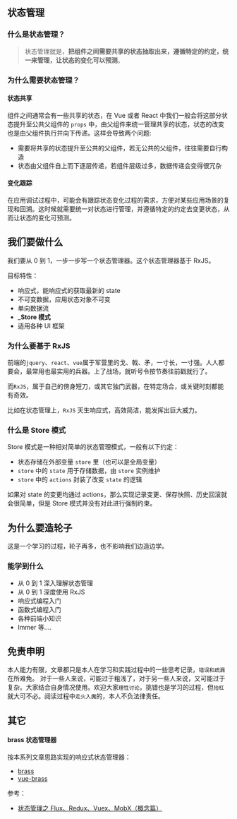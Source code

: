 ## 状态管理

### 什么是状态管理？

> 状态管理就是，**把组件之间需要共享的状态抽取出来，遵循特定的约定，统一来管理，让状态的变化可以预测**。

### 为什么需要状态管理？

#### 状态共享

组件之间通常会有一些共享的状态，在 Vue 或者 React 中我们一般会将这部分状态提升至公共父组件的 `props` 中，由父组件来统一管理共享的状态，状态的改变也是由父组件执行并向下传递。这样会导致两个问题:

-   需要将共享的状态提升至公共的父组件，若无公共的父组件，往往需要自行构造
-   状态由父组件自上而下逐层传递，若组件层级过多，数据传递会变得很冗杂

#### 变化跟踪

在应用调试过程中，可能会有跟踪状态变化过程的需求，方便对某些应用场景的复现和回溯。这时候就需要统一对状态进行管理，并遵循特定的约定去变更状态，从而让状态的变化可预测。

## 我们要做什么

我们要从 0 到 1，一步一步写一个状态管理器。这个状态管理器基于 RxJS。

目标特性：

-   响应式，能响应式的获取最新的 state
-   不可变数据，应用状态对象不可变
-   单向数据流
-   _**Store 模式**
-   适用各种 UI 框架

### 为什么要基于 RxJS

前端的`jquery`、`react`、`vue`属于军营里的戈、戟、矛，一寸长，一寸强。人人都要会，最常用也最实用的兵器。上了战场，就听号令按节奏往前戳就行了。

而`RxJS`，属于自己的傍身短刀，或其它独门武器，在特定场合，或关键时刻都能有奇效。

比如在状态管理上，`RxJS` 天生响应式，高效简洁，能发挥出巨大威力。

### 什么是 Store 模式

Store 模式是一种相对简单的状态管理模式，一般有以下约定：

-   状态存储在外部变量 `store` 里（也可以是全局变量）
-   `store` 中的 `state` 用于存储数据，由 `store` 实例维护
-   `store` 中的 `actions` 封装了改变 `state` 的逻辑

如果对 state 的变更均通过 actions，那么实现记录变更、保存快照、历史回滚就会很简单，但是 Store 模式并没有对此进行强制约束。

## 为什么要造轮子

这是一个学习的过程，轮子再多，也不影响我们边造边学。

### 能学到什么

-   从 0 到 1 深入理解状态管理
-   从 0 到 1 深度使用 RxJS
-   响应式编程入门
-   函数式编程入门
-   各种前端小知识
-   Immer 等....

## 免责申明

本人能力有限，文章都只是本人在学习和实践过程中的一些思考记录，`错误和疏漏`在所难免。
对于一些人来说，可能过于粗浅了，对于另一些人来说，又可能过于复杂。大家结合自身情况使用。欢迎大家`理性讨论`，挑错也是学习的过程，但`抬杠`就大可不必。阅读过程中`走火入魔`的，本人不负法律责任。

## 其它

#### brass 状态管理器

按本系列文章思路实现的响应式状态管理器：

-   [brass](https://github.com/jaqen404/brass)
-   [vue-brass](https://github.com/jaqen404/vue-brass)

参考：

-   [状态管理之 Flux、Redux、Vuex、MobX（概念篇）](https://juejin.cn/post/6844904013532495885)
